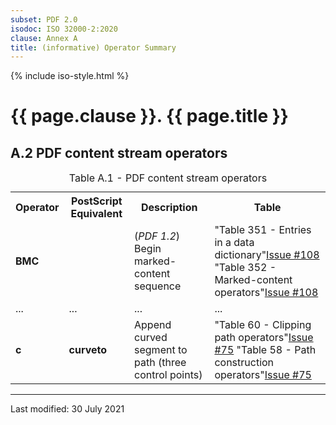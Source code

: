 ```yaml
---
subset: PDF 2.0
isodoc: ISO 32000-2:2020
clause: Annex A
title: (informative) Operator Summary
---
```


{% include iso-style.html %}
<div class="isostyle">

<h1>{{ page.clause }}. {{ page.title }}</h1>


<h2>A.2 PDF content stream operators</h2>

<table>
  <caption>Table A.1 - PDF content stream operators</caption>
  <tr>
    <th>Operator</th>
    <th>PostScript Equivalent</th>
    <th>Description</th>
    <th>Table</th>
  </tr>
  <tr>
    <td><b>BMC</b></td>
    <td></td>
    <td>(<i>PDF 1.2</i>) Begin marked-content sequence</td>
    <td>
      <span class="deleted-text">"Table 351 - Entries in a data dictionary"<span class="deleted-tooltiptext"><a href="https://github.com/pdf-association/pdf-issues/issues/108">Issue #108</a></span></span>
      <span class="new-text">"Table 352 - Marked-content operators"<span class="new-tooltiptext"><a href="https://github.com/pdf-association/pdf-issues/issues/108">Issue #108</a></span></span>
    </td>
  </tr>
  <tr>
    <td>...</td>
    <td>...</td>
    <td>...</td>
    <td>...</td>
  </tr>
  <tr>
    <td><b>c</b></td>
    <td><b>curveto</b></td>
    <td>Append curved segment to path (three control points)</td>
    <td>
      <span class="deleted-text">"Table 60 - Clipping path operators"<span class="deleted-tooltiptext"><a href="https://github.com/pdf-association/pdf-issues/issues/75">Issue #75</a></span></span>
      <span class="new-text">"Table 58 - Path construction operators"<span class="new-tooltiptext"><a href="https://github.com/pdf-association/pdf-issues/issues/75">Issue #75</a></span></span>
    </td>
  </tr>
</table>


</div>


<hr>
<p class="footnote">Last modified: 30 July 2021</p>
